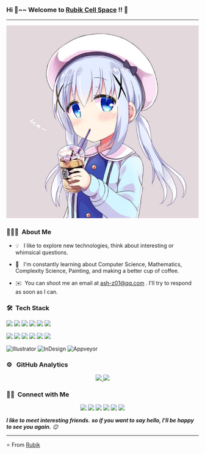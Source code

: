 ### Hi 👋~~    Welcome to [Rubik Cell Space](https://ash-z01.github.io) !! 🚀

<!--
**ash-z01/ash-z01** is a ✨ _special_ ✨ repository because its `README.md` (this file) appears on your GitHub profile.

Here are some ideas to get you started:

- 🔭 I’m currently working on ...
- 🌱 I’m currently learning ...
- 👯 I’m looking to collaborate on ...
- 🤔 I’m looking for help with ...
- 💬 Ask me about ...
- 📫 How to reach me: ...
- 😄 Pronouns: ...
- ⚡ Fun fact: ...
-->

---------------------------------------------------------

![RubikCell Banner](https://github.com/ash-z01/ash-z01.github.io/blob/master/images/chino111.png)


### 👨🏻‍💻 &nbsp;About Me

<!--
-  **Explore** Development :zap: | Open-Source :fire:    
-  **Hobbies** History 📖 & Math 📚 & Coffee ☕ & Complexity 🏹 & Painting 🖌️
-  **Contact** [Rubik](ash-z01@qq.com)
-->

* 💡 &nbsp; I like to explore new technologies, think about interesting or whimsical questions.

* 🌱 &nbsp; I'm constantly learning about Computer Science, Mathematics, Complexity Science, Painting, and making a better cup of coffee.

* ✉️ &nbsp;You can shoot me an email at ash-z01@qq.com . I'll try to respond as soon as I can.


### 🛠 &nbsp;Tech Stack

<code><img height="30" src="https://www.vectorlogo.zone/logos/rust-lang/rust-lang-ar21.svg"></code>
<code><img height="30" src="https://www.vectorlogo.zone/logos/haskell/haskell-ar21.svg"></code>
<code><img height="30" src="https://www.vectorlogo.zone/logos/common-lispnet/common-lispnet-ar21.svg"></code>
<code><img height="30" src="https://www.vectorlogo.zone/logos/javascript/javascript-ar21.svg"></code>
<code><img height="30" src="https://www.vectorlogo.zone/logos/lua/lua-ar21.svg"></code>
<code><img height="30" src="https://www.vectorlogo.zone/logos/golang/golang-ar21.svg"></code>

<code><img height="30" src="https://www.vectorlogo.zone/logos/github/github-ar21.svg"></code>
<code><img height="30" src="https://www.vectorlogo.zone/logos/archlinux/archlinux-ar21.svg"></code>
<code><img height="30" src="https://www.vectorlogo.zone/logos/alpinelinux/alpinelinux-ar21.svg"></code>
<code><img height="30" src="https://www.vectorlogo.zone/logos/matrix/matrix-ar21.svg"></code>
<code><img height="30" src="https://www.vectorlogo.zone/logos/neovimio/neovimio-ar21.svg"></code>
<code><img height="30" src="https://www.vectorlogo.zone/logos/visualstudio_code/visualstudio_code-ar21.svg"></code>

![Illustrator](https://img.shields.io/badge/-Illustrator-333333?style=flat&logo=adobe-illustrator)
![InDesign](https://img.shields.io/badge/-InDesign-333333?style=flat&logo=adobe-indesign)
![Appveyor](https://img.shields.io/badge/-Appveyor-333333?style=flat-square&logo=appveyor&logoColor=yellow)


### ⚙️ &nbsp; GitHub Analytics

<p align="center">
<a href="https://github.com/ash-z01">
  <img height="180em" src="https://github-readme-stats-eight-theta.vercel.app/api?username=AVS1508&show_icons=true&theme=vue-dark&include_all_commits=true&count_private=true" />
  <img height="180em" src="https://github-readme-stats-eight-theta.vercel.app/api/top-langs/?username=ash-z01&layout=compact&exclude_lang=java+r&theme=vue-dark" />
</a>
</p>

### 🤝🏻 &nbsp;Connect with Me

<p align="center">

<a href="https://github.com/ash-z01">
<img src="https://img.shields.io/badge/-GitHub-3423A6?style=flat-square&color=black&logo=GitHub&logoColor=white"/></a>

<a href="1445684859">
<img src="https://img.shields.io/badge/-@1445684859-0077B5?style=flat-square&logo=Tencent-QQ&logoColor=white"/></a>

<a href="ash-z01@qq.com">
<img src="https://img.shields.io/badge/-ash&ndash;z01@qq.com-D14836?style=flat-square&logo=Gmail&logoColor=white"/></a>

<a href="E-Meow">
<img src="https://img.shields.io/badge/-@E%20Meow-E4405F?style=flat-square&logo=Nintendo-Switch&logoColor=white"/></a>

<a href="XYZ-Meow">
<img src="https://img.shields.io/badge/-@XYZ%20Meow-1877F2?style=flat-square&logo=Wechat&logoColor=white"/></a>

<a href="https://space.bilibili.com/123004091/">
<img src="https://img.shields.io/badge/-@Rubik-1769FF?style=flat-square&logo=Bilibili&logoColor=white"/></a>

</p>

<em>
    <b>I like to meet interesting friends.</b>
    <b>so if you want to say hello, </b>
    <b>I'll be happy to see you again.</b> 😊
</em>

---
⭐️ From [Rubik](https://github.com/ash-z01)
